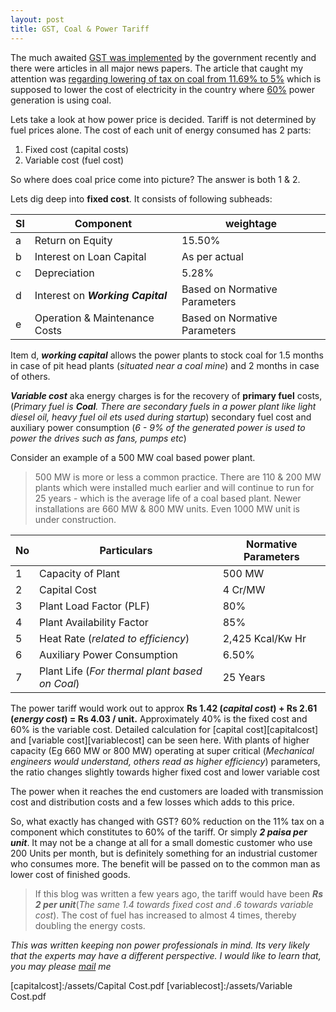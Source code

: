 ```yaml
---
layout: post
title: GST, Coal & Power Tariff
---
```



The much awaited [GST was implemented][GST] by the government recently and there were articles in all major news papers. The article that caught my attention was [regarding lowering of tax on coal from 11.69% to 5%][coal] which is supposed to lower the cost of electricity in the country where [60%][60] power generation is using coal.

Lets take a look at how power price is decided. Tariff is not determined by fuel prices alone. The cost of each unit of energy consumed has 2 parts:
1. Fixed cost (capital costs)
2. Variable cost (fuel cost)

So where does coal price come into picture? The answer is both 1 & 2.  

Lets dig deep into **fixed cost**. It consists of following subheads:

|Sl|Component|weightage|
|---|---|---|
|a |Return on Equity |15.50%|
|b |Interest on Loan Capital |As per actual|
|c |Depreciation |5.28%|
|d |Interest on ***Working Capital*** |Based on Normative Parameters|
|e |Operation & Maintenance Costs |Based on Normative Parameters|


Item d, ***working capital*** allows the power plants to stock coal for 1.5 months in case of pit head plants (*situated near a coal mine*) and 2 months in case of others.

***Variable cost*** aka energy charges is for the recovery of **primary fuel** costs, (*Primary fuel is **Coal**. There are secondary fuels in a power plant like light diesel oil, heavy fuel oil ets used during startup*) secondary fuel cost and auxiliary power consumption (*6 - 9% of the generated power is used to power the drives such as fans, pumps etc*)

Consider an example of a 500 MW coal based power plant.
>500 MW is more or less a common practice. There are 110 & 200 MW plants which were installed much earlier and will continue to run for 25 years - which is the average life of a coal based plant. Newer installations are 660 MW & 800 MW units. Even 1000 MW unit is under construction.

|No |Particulars |Normative Parameters|
|---|---|---|
|1 |Capacity of Plant |500 MW|
|2 |Capital Cost |4 Cr/MW|
|3 |Plant Load Factor (PLF) |80%|
|4 |Plant Availability Factor |85%|
|5 |Heat Rate (*related to efficiency*) |2,425 Kcal/Kw Hr|
|6 |Auxiliary Power Consumption |6.50%|
|7 |Plant Life (*For thermal plant based on Coal*) |25 Years|



The power tariff would work out to approx **Rs 1.42 (*capital cost*) + Rs 2.61 (*energy cost*) =  Rs 4.03 / unit.** Approximately 40% is the fixed cost and 60% is the variable cost. Detailed calculation for [capital cost][capitalcost] and [variable cost][variablecost] can be seen here. With plants of higher capacity (Eg 660 MW or 800 MW) operating at super critical (*Mechanical engineers would understand, others read as higher efficiency*) parameters, the ratio changes slightly towards higher fixed cost and lower variable cost

The power when it reaches the end customers are loaded with transmission cost and distribution costs and a few losses which adds to this price.

So, what exactly has changed with GST? 60% reduction on the 11% tax on a component which constitutes to 60% of the tariff. Or simply ***2 paisa per unit***. It may not be a change at all for a small domestic customer who use 200 Units per month, but is definitely something for an industrial customer who consumes more. The benefit will be passed on to the common man as lower cost of finished goods.

>If this blog was written a few years ago, the tariff would have been ***Rs 2 per unit***(*The same 1.4 towards fixed cost and .6 towards variable cost*). The cost of fuel has increased to almost 4 times, thereby doubling the energy costs.

*This was written keeping non power professionals in mind. Its very likely that the experts may have a different perspective. I would like to learn that, you may please [mail][mail] me*   

[GST]:http://www.cbec.gov.in/htdocs-cbec/gst/index
[coal]:http://economictimes.indiatimes.com/industry/energy/power/welcome-gst-rate-on-coal-solar-wind-will-not-be-impacted-piyush-goyal/articleshow/58749467.cms
[60]:http://powermin.nic.in/en/content/power-sector-glance-all-india
[mail]:mailto:mail@subinabid.xyz
[capitalcost]:/assets/Capital Cost.pdf
[variablecost]:/assets/Variable Cost.pdf
